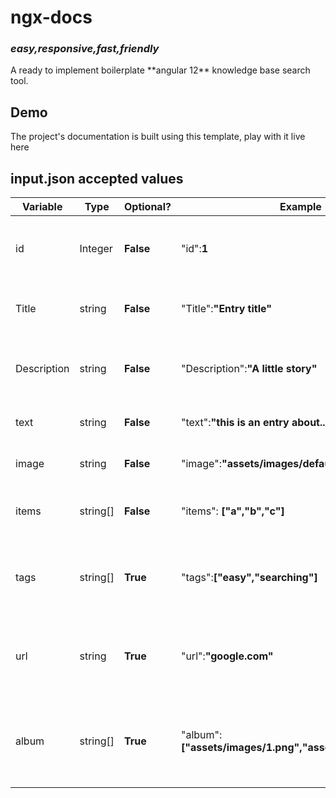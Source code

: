 <p align="center">
    <h1>ngx-docs</h1>
    <h3><i>easy,responsive,fast,friendly</i></h3>
</p>
A ready to implement boilerplate **angular 12** knowledge base search tool. 


## Demo

The project's documentation is built using this template, play with it live here

## input.json accepted values

| Variable          | Type     |Optional?|Example|Note|
| ----------------- | -------- |--------|--------|----|
| id | Integer |**False**|"id":**1**|Auto-filled by the ngx-docs managment application
| Title |string |**False**|"Title":**"Entry title"**| The title displayed on every card
| Description |string| **False** | "Description":**"A little story"**|The description displayed under the card image
| text |string | **False** | "text":**"this is an entry about..."**|The main text of the entry
| image|string | **False**| "image":**"assets/images/default.png"**|The image displayed on the card
| items|string[]| **False**|  "items": **["a","b","c"]**|The items are displayed as list items
| tags |string[]| **True**| "tags":**["easy","searching"]**|The tags are mainly used in optimizing your searches
| url  |string| **True**| "url":**"google.com"**|If your entry has a relative url you can include it here
| album| string[]| **True**| "album":**["assets/images/1.png","assets/images/2.png"]**|If your entry has more than one iamge you can include them here